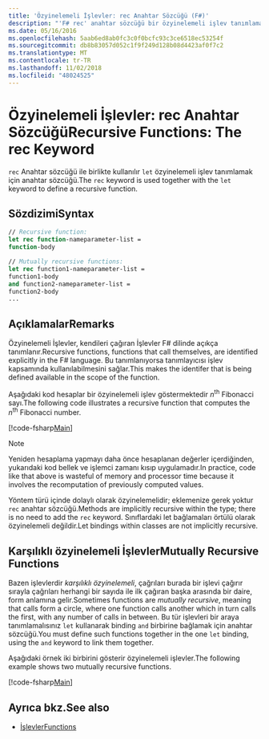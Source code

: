 ```yaml
---
title: 'Özyinelemeli İşlevler: rec Anahtar Sözcüğü (F#)'
description: "'F# rec' anahtar sözcüğü bir özyinelemeli işlev tanımlamak için 'let' anahtar sözcüğü ile nasıl kullanıldığını öğrenin."
ms.date: 05/16/2016
ms.openlocfilehash: 5aab6ed8ab0fc3c0f0bcfc93c3ce6518ec53254f
ms.sourcegitcommit: db8b83057d052c1f9f249d128b08d4423af0f7c2
ms.translationtype: MT
ms.contentlocale: tr-TR
ms.lasthandoff: 11/02/2018
ms.locfileid: "48024525"
---
```

# <a name="recursive-functions-the-rec-keyword"></a><span data-ttu-id="6e663-103">Özyinelemeli İşlevler: rec Anahtar Sözcüğü</span><span class="sxs-lookup"><span data-stu-id="6e663-103">Recursive Functions: The rec Keyword</span></span>

<span data-ttu-id="6e663-104">`rec` Anahtar sözcüğü ile birlikte kullanılır `let` özyinelemeli işlev tanımlamak için anahtar sözcüğü.</span><span class="sxs-lookup"><span data-stu-id="6e663-104">The `rec` keyword is used together with the `let` keyword to define a recursive function.</span></span>

## <a name="syntax"></a><span data-ttu-id="6e663-105">Sözdizimi</span><span class="sxs-lookup"><span data-stu-id="6e663-105">Syntax</span></span>

```fsharp
// Recursive function:
let rec function-nameparameter-list =
function-body

// Mutually recursive functions:
let rec function1-nameparameter-list =
function1-body
and function2-nameparameter-list =
function2-body
...
```

## <a name="remarks"></a><span data-ttu-id="6e663-106">Açıklamalar</span><span class="sxs-lookup"><span data-stu-id="6e663-106">Remarks</span></span>

<span data-ttu-id="6e663-107">Özyinelemeli İşlevler, kendileri çağıran İşlevler F# dilinde açıkça tanımlanır.</span><span class="sxs-lookup"><span data-stu-id="6e663-107">Recursive functions, functions that call themselves, are identified explicitly in the F# language.</span></span> <span data-ttu-id="6e663-108">Bu tanımlanıyorsa tanımlayıcısı işlev kapsamında kullanılabilmesini sağlar.</span><span class="sxs-lookup"><span data-stu-id="6e663-108">This makes the identifer that is being defined available in the scope of the function.</span></span>

<span data-ttu-id="6e663-109">Aşağıdaki kod hesaplar bir özyinelemeli işlev göstermektedir *n*<sup>th</sup> Fibonacci sayı.</span><span class="sxs-lookup"><span data-stu-id="6e663-109">The following code illustrates a recursive function that computes the *n*<sup>th</sup> Fibonacci number.</span></span>

[!code-fsharp[Main](../../../../samples/snippets/fsharp/lang-ref-1/snippet4001.fs)]

>[!NOTE]
<span data-ttu-id="6e663-110">Yeniden hesaplama yapmayı daha önce hesaplanan değerler içerdiğinden, yukarıdaki kod bellek ve işlemci zamanı kısıp uygulamadır.</span><span class="sxs-lookup"><span data-stu-id="6e663-110">In practice, code like that above is wasteful of memory and processor time because it involves the recomputation of previously computed values.</span></span>

<span data-ttu-id="6e663-111">Yöntem türü içinde dolaylı olarak özyinelemelidir; eklemenize gerek yoktur `rec` anahtar sözcüğü.</span><span class="sxs-lookup"><span data-stu-id="6e663-111">Methods are implicitly recursive within the type; there is no need to add the `rec` keyword.</span></span> <span data-ttu-id="6e663-112">Sınıflardaki let bağlamaları örtülü olarak özyinelemeli değildir.</span><span class="sxs-lookup"><span data-stu-id="6e663-112">Let bindings within classes are not implicitly recursive.</span></span>

## <a name="mutually-recursive-functions"></a><span data-ttu-id="6e663-113">Karşılıklı özyinelemeli İşlevler</span><span class="sxs-lookup"><span data-stu-id="6e663-113">Mutually Recursive Functions</span></span>

<span data-ttu-id="6e663-114">Bazen işlevlerdir *karşılıklı özyinelemeli*, çağrıları burada bir işlevi çağırır sırayla çağrıları herhangi bir sayıda ile ilk çağıran başka arasında bir daire, form anlamına gelir.</span><span class="sxs-lookup"><span data-stu-id="6e663-114">Sometimes functions are *mutually recursive*, meaning that calls form a circle, where one function calls another which in turn calls the first, with any number of calls in between.</span></span> <span data-ttu-id="6e663-115">Bu tür işlevleri bir araya tanımlamalısınız `let` kullanarak binding `and` birbirine bağlamak için anahtar sözcüğü.</span><span class="sxs-lookup"><span data-stu-id="6e663-115">You must define such functions together in the one `let` binding, using the `and` keyword to link them together.</span></span>

<span data-ttu-id="6e663-116">Aşağıdaki örnek iki birbirini gösterir özyinelemeli işlevler.</span><span class="sxs-lookup"><span data-stu-id="6e663-116">The following example shows two mutually recursive functions.</span></span>

[!code-fsharp[Main](../../../../samples/snippets/fsharp/lang-ref-1/snippet4002.fs)]

## <a name="see-also"></a><span data-ttu-id="6e663-117">Ayrıca bkz.</span><span class="sxs-lookup"><span data-stu-id="6e663-117">See also</span></span>

- [<span data-ttu-id="6e663-118">İşlevler</span><span class="sxs-lookup"><span data-stu-id="6e663-118">Functions</span></span>](index.md)
